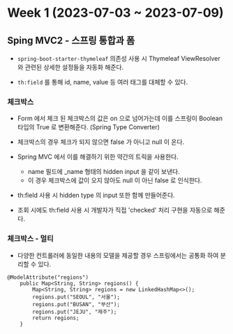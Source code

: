 # Week 1 (2023-07-03 ~ 2023-07-09)

## Sping MVC2 - 스프링 통합과 폼
- `spring-boot-starter-thymeleaf` 의존성 사용 시 Thymeleaf ViewResolver 와 관련된 상세한 설정들을 자동화 해준다.

- `th:field` 를 통해 id, name, value 등 여러 태그를 대체할 수 있다.

### 체크박스
- Form 에서 체크 된 체크박스의 값은 on 으로 넘어가는데 이를 스프링이 Boolean 타입의 True 로 변환해준다. (Spring Type Converter)
- 체크박스의 경우 체크가 되지 않으면 false 가 아니고 null 이 온다.
- Spring MVC 에서 이를 해결하기 위한 약간의 트릭을 사용한다.
    - name 필드에 _name 형태의 hidden input 을 같이 보낸다.
    - 이 경우 체크박스에 값이 오지 않아도 null 이 아닌 false 로 인식한다.

- th:field 사용 시 hidden type 의 input 또한 함께 만들어준다.
- 조회 시에도 th:field 사용 시 개발자가 직접 'checked' 처리 구현을 자동으로 해준다.

### 체크박스 - 멀티
- 다양한 컨트롤러에 동일한 내용의 모델을 제공할 경우 스프링에서는 공통화 하여 분리할 수 있다.
```
@ModelAttribute("regions")
    public Map<String, String> regions() {
        Map<String, String> regions = new LinkedHashMap<>();    
        regions.put("SEOUL", "서울");
        regions.put("BUSAN", "부산");
        regions.put("JEJU", "제주");
        return regions;
    }
```

